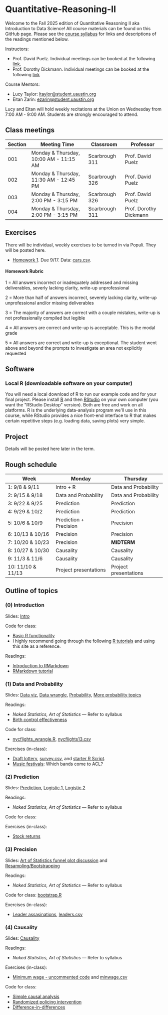 # Quantitative-Reasoning-II

Welcome to the Fall 2025 edition of Quantitative Reasoning II aka Introduction to Data Science!  All course materials can be found on this GitHub page.  Please see the [course syllabus](course_outline.pdf) for links and descriptions of the readings mentioned below.

Instructors:  
- Prof. David Puelz.  Individual meetings can be booked at the following [link](https://calendly.com/dpuelz).
- Prof. Dorothy Dickmann.  Individual meetings can be booked at the following [link](https://calendar.google.com/calendar/u/0/appointments/schedules/AcZssZ0yy5Pa4ryQnzFgI_j7xaUDSDxWUylJ1Ep0bT06SzVDlCugRP-y2o9ztde8Hazj9ufJ8w3pbJvZ)

Course Mentors:
- Lucy Taylor: ltaylor@student.uaustin.org
- Eitan Zarin: ezarin@student.uaustin.org

Lucy and Eitan will hold weekly recitations at the Union on Wednesday from 7:00 AM - 9:00 AM.  Students are strongly encouraged to attend.

## Class meetings

| Section | Meeting Time | Classroom | Professor |
|---------|--------------|-----------|-----------|
|001| Monday & Thursday, 10:00 AM - 11:15 AM | Scarbrough 311 | Prof. David Puelz |
|002| Monday & Thursday, 11:30 AM - 12:45 PM | Scarbrough 326 | Prof. David Puelz |
|003| Monday & Thursday, 2:00 PM - 3:15 PM | Scarbrough 326 | Prof. David Puelz |
|004| Monday & Thursday, 2:00 PM - 3:15 PM | Scarbrough 311 | Prof. Dorothy Dickmann |



## Exercises

There will be individual, weekly exercises to be turned in via Populi.  They will be posted here.

- [Homework 1](exercises/HW1.pdf). Due 9/17. Data: [cars.csv](data/cars.csv).
<!--
- [Homework 2](exercises/HW2.pdf). Due 1/22. Data: [predimed.csv](data/predimed.csv).
- [Homework 3](exercises/HW3.pdf). Due 1/29.
- [Homework 4](exercises/HW4.pdf). Due 2/9 (after the midterm). Data: [beautydata.csv](data/beautydata.csv).
- [Homework 5](exercises/HW5.pdf). Due 2/14 (project work).
- [Homework 6](exercises/HW6.pdf). Due 2/26. Data: [yu2017sample.csv](data/yu2017sample.csv).
- [Homework 7](exercises/HW7.pdf). Due 3/5 (project work).
- [Homework 8](exercises/HW8.pdf). Due 3/12.


-->


#### Homework Rubric

1 = All answers incorrect or inadequately addressed and missing deliverables, severly lacking clarity, write-up unprofessional

2 = More than half of answers incorrect, severely lacking clarity, write-up unprofessional and/or missing deliverables

3 = The majority of answers are correct with a couple mistakes, write-up is not professionally compiled but legible

4 = All answers are correct and write-up is acceptable.  This is the modal grade

5 = All answers are correct and write-up is exceptional.  The student went above and beyond the prompts to investigate an area not explicitly requested

<!-- | Points | Description |
|-------------|------------|
1 |	All answers incorrect or inadequately addressed and missing deliverables, severly lacking clarity, write-up unprofessional
2 | More than half of answers incorrect, severely lacking clarity, write-up unprofessional and/or missing deliverables
3 |	The majority of answers are correct with a couple mistakes, write-up is not professionally compiled but legible
4 |	All answers are correct and write-up is acceptable.  This is the modal grade
5 |	All answers are correct and write-up is exceptional.  The student went above and beyond the prompts to investigate an area not explicitly requested
-->

## Software

<!-- ### WebR (built-in on your browser)

The computing exercises for this course are online activities with R "code blocks" throughout.  These code blocks run entirely in the browser, and you can edit them freely to change the output.  This browser-based version of R is therefore called "WebR."  You will interact with the code blocks and submit your interactions at the end of each computing tutorial.  Please familiarize yourself with the [computing portion](https://dtkaplan.github.io/QR2-computing/) of this course as soon as possible. -->

### Local R (downloadable software on your computer)

You will need a local download of R to run our example code and for your final project. Please install [R](https://cran.rstudio.com) and then [RStudio](https://posit.co/download/rstudio-desktop/) on your own computer (you want the "RStudio Desktop" version).  Both are free and work on all platforms.  R is the underlying data-analysis program we'll use in this course, while RStudio provides a nice front-end interface to R that makes certain repetitive steps (e.g. loading data, saving plots) very simple.

<!-- ### Julius AI

To be discussed.  Information is available at this [site](https://julius.ai). -->


## Project

Details will be posted here later in the term.

<!-- Information on the project can be found [here](code/project.md).

### Deliverables: 

- 10-12 minute presentation, 5 minute questions & feedback.
- Presentation slides and the final write-up are due on Sunday, March 23. -->

<!-- A couple places to look for data:
- [Harvard Dataverse](https://dataverse.harvard.edu).  Compilation of data (and code) from research projects ranging from medicine and law to business and public policy.  Often accompanied by a peer-reviewed paper.
- [FRED](https://fred.stlouisfed.org).  Tons of economic data from the St. Louis Fed.
- [Johns Hopkins COVID data](https://github.com/CSSEGISandData/COVID-19).  A lot of data related to the pandemic sits here.
- [Amazon Web Services Data Exchange](https://aws.amazon.com/marketplace/search/results?category=d5a43d97-558f-4be7-8543-cce265fe6d9d&FULFILLMENT_OPTION_TYPE=DATA_EXCHANGE&filters=FULFILLMENT_OPTION_TYPE).  Many sources ... be sure to look into the subscription and data access requirements.
- [Tyler Moore's website: Cybersecurity and Crypto-related research](https://tylermoore.ens.utulsa.edu/pub.html). -->


## Rough schedule

|Week| Monday | Thursday |
|---|------| ------ |
|1: 9/8 & 9/11| Intro + R | Data and Probability |
|2: 9/15 & 9/18|  Data and Probability | Data and Probability |
|3: 9/22 & 9/25| Prediction | Prediction |
|4: 9/29 & 10/2| Prediction | Prediction |
|5: 10/6 & 10/9| Prediction + Precision | Precision |
|6: 10/13 & 10/16| Precision | Precision |
|7: 10/20 & 10/23| Precision | **MIDTERM** |
|8: 10/27 & 10/30| Causality | Causality |
|9: 11/3 & 11/6| Causality | Causality |
|10: 11/10 & 11/13| Project presentations | Project presentations |


## Outline of topics  

### (0) Introduction

Slides: [Intro](slides/intro.pdf)

Code for class:
- [Basic R functionality](code/intro.R)
- I highly recommend going through the following [R tutorials](https://github.com/dpuelz/learnR) and using this site as a reference.

Readings:  
- [Introduction to RMarkdown](http://rmarkdown.rstudio.com)  
- [RMarkdown tutorial](https://rmarkdown.rstudio.com/lesson-1.html)  

### (1) Data and Probability

Slides: [Data viz](slides/datavis.pdf), [Data wrangle](slides/wrangling.pdf), [Probability](slides/probability.pdf), [More probability topics](slides/probability_topics.pdf)

Readings: 
- _Naked Statistics, Art of Statistics_ — Refer to syllabus
- [Birth control effectiveness](readings/AIQ_excerpt_contraceptive_effectiveness.pdf)

Code for class: 
- [nycflights_wrangle.R](code/nycflights_wrangle.R), [nycflights13.csv](data/nycflights13.csv)

Exercises (in-class):
- [Draft lottery](code/draftlottery.md), [survey.csv](data/survey.csv), and [starter R Script](code/draft.R).
- [Music festivals](code/musicfestivals.md): Which bands come to ACL?

### (2) Prediction

Slides: [Prediction](slides/prediction.pdf), [Logistic 1](slides/logistic_1.pdf), [Logistic 2](slides/logistic_2.pdf)

Readings: 
- _Naked Statistics, Art of Statistics_ — Refer to syllabus

Code for class:

Exercises (in-class):
- [Stock returns](code/returns.R) 

### (3) Precision

Slides: [Art of Statistics funnel plot discussion](code/09-2-bowel-funnel.pdf) and [Resampling/Bootstrapping](slides/bootstrap.pdf)

Readings: 
- _Naked Statistics, Art of Statistics_ — Refer to syllabus

Code for class: [bootstrap.R](code/bootstrap.R)

Exercises (in-class):
- [Leader assasinations](code/leader-assassination.md), [leaders.csv](data/leaders.csv)


### (4) Causality

Slides: [Causality](slides/causality.pdf)

Readings:
- _Naked Statistics, Art of Statistics_ — Refer to syllabus

Exercises (in-class):
- [Minimum wage - uncommented code](code/causality_minwage.R) and [minwage.csv](data/minwage.csv)


Code for class:
- [Simple causal analysis](code/causality1.R)
- [Randomized policing intervention](code/causality_police.R)
- [Difference-in-differences](code/DiD.R)


<!-- ### (6) Hypothetical reasoning and the scientific method

Slides: Continuation of [Causality](slides/causality.pdf) with a focus on Fisher's sharp null

Readings:
- Spiegelhalter Ch. 11 (Bayes) + 13 & 14 (problems with hypothesis testing)
- Rosling Ch. 10

Computing tutorial:
- [Tutorial 6](https://dtkaplan.github.io/QR2-computing/tutorial-6.html).

Code for class: -->
